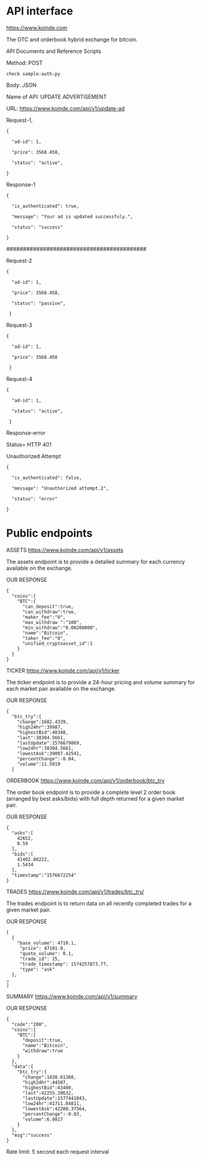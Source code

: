 # API interface
https://www.koinde.com 

The OTC and orderbook hybrid exchange for bitcoin.


API Documents and Reference Scripts


Method: POST

    check sample-auth.py


Body: JSON


Name of API: UPDATE ADVERTISEMENT


URL: https://www.koinde.com/api/v1/update-ad

Request-1,

    {

      "ad-id": 1,

      "price": 3568.458,

      "status": "active",

    }
 
 

Response-1

    {

      "is_authenticated": true,

      "message": "Your ad is updated successfuly.",

      "status": "success"

    }



##########################################

Request-2

    {

      "ad-id": 1,

      "price": 3568.458,

      "status": "passive",

     }
 
Request-3

    {

      "ad-id": 1,

      "price": 3568.458

     }
 
Request-4

    {

      "ad-id": 1,

      "status": "active",

     }

Response-error


Status= HTTP 401 

Unauthorized Attempt


    {

      "is_authenticated": false,

      "message": "Unauthorized attempt.2",

      "status": "error"

    }


# Public endpoints


ASSETS   https://www.koinde.com/api/v1/assets

The assets endpoint is to provide a detailed summary for each currency available on the exchange.

OUR RESPONSE

    {
      "coins":{
        "BTC":{
          "can_deposit":true,
          "can_withdraw":true,
          "maker_fee":"0",
          "max_withdraw ":"100",
          "min_withdraw":"0.00200000",
          "name":"Bitcoin",
          "taker_fee":"0",
          "unified_cryptoasset_id":1
        }
      }
    }



TICKER   https://www.koinde.com/api/v1/ticker

The ticker endpoint is to provide a 24-hour pricing and volume summary for each market pair available on the exchange.

OUR RESPONSE

    {
      "btc_try":{
        "change":1682.4339,
        "high24hr":39987,
        "highestBid":40348,
        "last":38304.5661,
        "lastUpdate":1576679869,
        "low24hr":38304.5661,
        "lowestAsk":39007.42541,
        "percentChange":-0.04,
        "volume":11.5019
      }



ORDERBOOK  https://www.koinde.com/api/v1/orderbook/btc_try

The order book endpoint is to provide a complete level 2 order book (arranged by best asks/bids) with full depth returned for a given market pair.

 
OUR RESPONSE

    {
      "asks":[
        42652,
        0.59
      ],
      "bids":[
        41402.88222,
        1.5434
      ],
      "timestamp":"1576672254"
    }


TRADES   https://www.koinde.com/api/v1/trades/btc_try/

The trades endpoint is to return data on all recently completed trades for a given market pair.
 
OUR RESPONSE

    [
      {
        "base_volume": 4710.1,
         "price": 47101.0,
         "quote_volume": 0.1,
         "trade_id": 15,
         "trade_timestamp": 1574257873.77,
         "type": "ask"
      },
    …
    ]  


SUMMARY https://www.koinde.com/api/v1/summary

OUR RESPONSE 

    {
      "code":"200",
      "coins":{
        "BTC":{
          "deposit":true,
          "name":"Bitcoin",
          "withdraw":true
        }
      },
      "data":{
        "btc_try":{
          "change":1438.61368,
          "high24hr":44507,
          "highestBid":43400,
          "last":42255.38632,
          "lastUpdate":1577441043,
          "low24hr":41711.84811,
          "lowestAsk":42200.37564,
          "percentChange":-0.03,
          "volume":6.9817
        }
      },
      "msg":"success"
    }




Rate limit: 5 second each request interval


